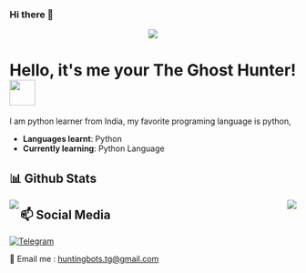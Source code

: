 ### Hi there 👋

<!--
**HuntingBots/HuntingBots** is a ✨ _special_ ✨ repository because its `README.md` (this file) appears on your GitHub profile.

Here are some ideas to get you started:

- 🔭 I’m currently working on ...
- 🌱 I’m currently learning ...
- 👯 I’m looking to collaborate on ...
- 🤔 I’m looking for help with ...
- 💬 Ask me about ...
- 📫 How to reach me: ...
- 😄 Pronouns: ...
- ⚡ Fun fact: ...
-->



<div align="center">
    <img src="https://telegra.ph/file/402597675955ccfd37c9c.jpg">
</div>

# Hello, it's me your The Ghost Hunter! <img src="https://raw.githubusercontent.com/MartinHeinz/MartinHeinz/master/wave.gif" width="45px">

I am python learner from India, my favorite programing language is python, 

- **Languages learnt**: Python 
- **Currently learning**: Python Language

##  📊 **Github Stats**

</div>
<img align="left" src="https://github-readme-stats.vercel.app/api?username=HuntingBots&show_icons=true&hide_border=true&theme=tokyonight"><img align="right" src="https://github-readme-stats.vercel.app/api/top-langs/?username=HuntingBots&theme=tokyonight&hide=batchfile">


## 📫  Social Media


[![Telegram](https://img.shields.io/badge/telegram-1b77FF.svg?style=for-the-badge&logo=telegram)](https://t.me/The_Ghost_Hunter)

📧 Email me : huntingbots.tg@gmail.com 
